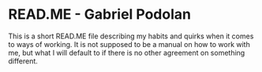 # READ.ME - Gabriel Podolan
This is a short READ.ME file describing my habits and quirks when it comes to ways of working. It is not supposed to be a manual on how to work with me, but what I will default to if there is no other agreement on something different.
